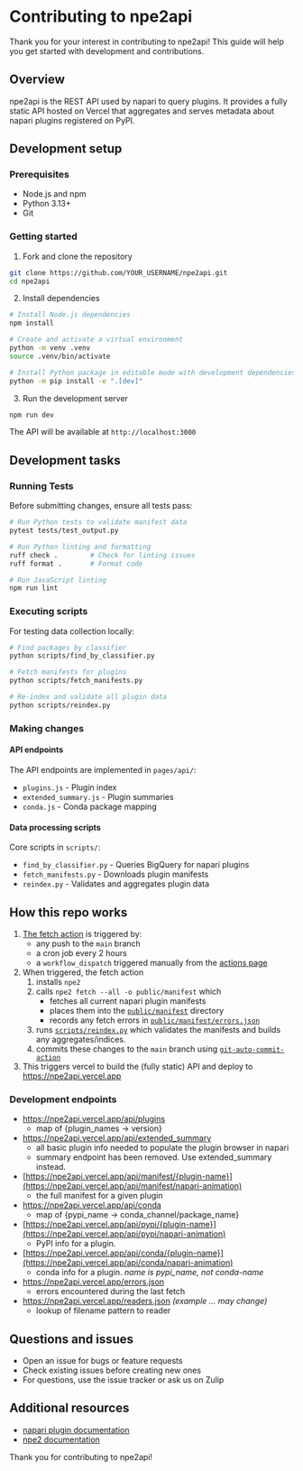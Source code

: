 # Contributing to npe2api

Thank you for your interest in contributing to npe2api! This guide will help you get started with development and contributions.

## Overview

npe2api is the REST API used by napari to query plugins. It provides a fully static API hosted on Vercel that aggregates and serves metadata about napari plugins registered on PyPI.

## Development setup

### Prerequisites
- Node.js and npm
- Python 3.13+
- Git

### Getting started

1. Fork and clone the repository
```bash
git clone https://github.com/YOUR_USERNAME/npe2api.git
cd npe2api
```

2. Install dependencies
```bash
# Install Node.js dependencies
npm install

# Create and activate a virtual environment
python -m venv .venv
source .venv/bin/activate

# Install Python package in editable mode with development dependencies
python -m pip install -e ".[dev]"
```

3. Run the development server
```bash
npm run dev
```

The API will be available at `http://localhost:3000`

## Development tasks

### Running Tests

Before submitting changes, ensure all tests pass:

```bash
# Run Python tests to validate manifest data
pytest tests/test_output.py

# Run Python linting and formatting
ruff check .        # Check for linting issues
ruff format .       # Format code

# Run JavaScript linting
npm run lint
```

### Executing scripts

For testing data collection locally:

```bash
# Find packages by classifier
python scripts/find_by_classifier.py

# Fetch manifests for plugins
python scripts/fetch_manifests.py

# Re-index and validate all plugin data
python scripts/reindex.py
```

### Making changes

#### API endpoints

The API endpoints are implemented in `pages/api/`:
- `plugins.js` - Plugin index
- `extended_summary.js` - Plugin summaries
- `conda.js` - Conda package mapping

#### Data processing scripts

Core scripts in `scripts/`:
- `find_by_classifier.py` - Queries BigQuery for napari plugins
- `fetch_manifests.py` - Downloads plugin manifests
- `reindex.py` - Validates and aggregates plugin data

## How this repo works

1. [The fetch action](.github/workflows/fetch.yml) is triggered by:
    - any push to the `main` branch
    - a cron job every 2 hours
    - a `workflow_dispatch` triggered manually from the [actions page](https://github.com/napari/npe2api/actions/workflows/fetch.yml)
2. When triggered, the fetch action
    1. installs `npe2`
    2. calls `npe2 fetch --all -o public/manifest` which
        - fetches all current napari plugin manifests
        - places them into the [`public/manifest`](public/manifest/) directory
        - records any fetch errors in [`public/manifest/errors.json`](public/errors.json)
    3. runs [`scripts/reindex.py`](scripts/reindex.py) which validates the manifests and builds any aggregates/indices.
    4. commits these changes to the `main` branch using [`git-auto-commit-action`](https://github.com/stefanzweifel/git-auto-commit-action)
3. This triggers vercel to build the (fully static) API and deploy to
   <https://npe2api.vercel.app>

### Development endpoints

 - <https://npe2api.vercel.app/api/plugins>
     - map of {plugin_names -> version}
 - <https://npe2api.vercel.app/api/extended_summary>
     - all basic plugin info needed to populate the plugin browser in napari
     - summary endpoint has been removed. Use extended_summary instead.
 - [https://npe2api.vercel.app/api/manifest/{plugin-name}](https://npe2api.vercel.app/api/manifest/napari-animation)
     - the full manifest for a given plugin
 - <https://npe2api.vercel.app/api/conda>
     - map of {pypi_name -> conda_channel/package_name}
 - [https://npe2api.vercel.app/api/pypi/{plugin-name}](https://npe2api.vercel.app/api/pypi/napari-animation)
     - PyPI info for a plugin.
 - [https://npe2api.vercel.app/api/conda/{plugin-name}](https://npe2api.vercel.app/api/conda/napari-animation)
     - conda info for a plugin. *name is pypi_name, not conda-name*
 - <https://npe2api.vercel.app/errors.json>
     - errors encountered during the last fetch
 - <https://npe2api.vercel.app/readers.json> *(example ... may change)*
     - lookup of filename pattern to reader

## Questions and issues

- Open an issue for bugs or feature requests
- Check existing issues before creating new ones
- For questions, use the issue tracker or ask us on Zulip

## Additional resources

- [napari plugin documentation](https://napari.org/plugins/)
- [npe2 documentation](https://github.com/napari/npe2)

Thank you for contributing to npe2api!